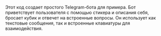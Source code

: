 Этот код создает простого Telegram-бота для примера. Бот приветствует пользователя с помощью стикера и описания себя, бросает кубик и отвечет на встроенные вопросы. Он использует как текстовые сообщения, так и встроенные клавиатуры для взаимодействия.
